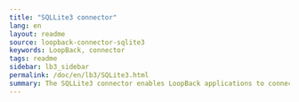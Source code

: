 ```yaml
---
title: "SQLLite3 connector"
lang: en
layout: readme
source: loopback-connector-sqlite3
keywords: LoopBack, connector
tags: readme
sidebar: lb3_sidebar
permalink: /doc/en/lb3/SQLite3.html
summary: The SQLLite3 connector enables LoopBack applications to connect to SQLLite3 data sources.
---
```


